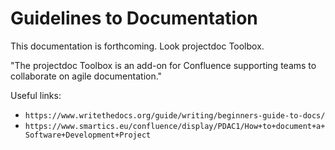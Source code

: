 # Guidelines to Documentation

This documentation is forthcoming. Look projectdoc Toolbox.

"The projectdoc Toolbox is an add-on for Confluence supporting teams to collaborate on agile documentation."

Useful links:

- `https://www.writethedocs.org/guide/writing/beginners-guide-to-docs/`
- `https://www.smartics.eu/confluence/display/PDAC1/How+to+document+a+Software+Development+Project`
